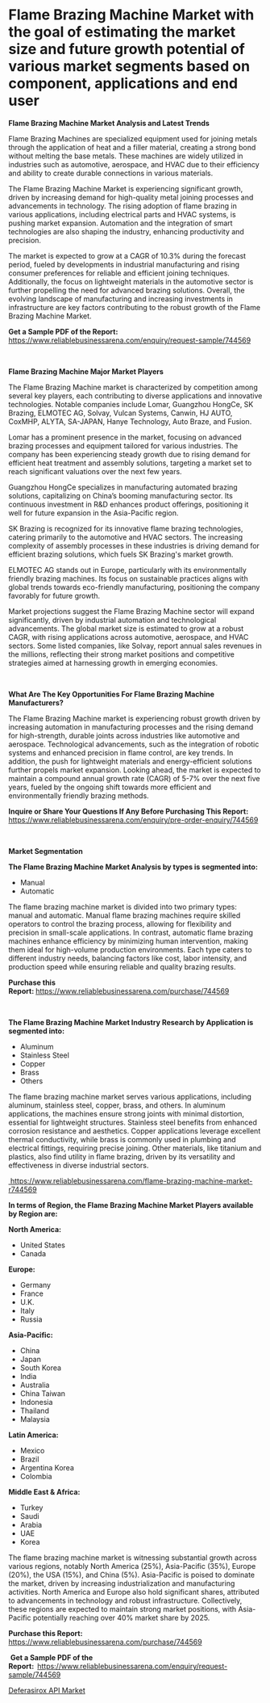<p><h1>Flame Brazing Machine Market with the goal of estimating the market size and future growth potential of various market segments based on component, applications and end user</h1></p><p><strong>Flame Brazing Machine Market Analysis and Latest Trends</strong></p>
<p><p>Flame Brazing Machines are specialized equipment used for joining metals through the application of heat and a filler material, creating a strong bond without melting the base metals. These machines are widely utilized in industries such as automotive, aerospace, and HVAC due to their efficiency and ability to create durable connections in various materials.</p><p>The Flame Brazing Machine Market is experiencing significant growth, driven by increasing demand for high-quality metal joining processes and advancements in technology. The rising adoption of flame brazing in various applications, including electrical parts and HVAC systems, is pushing market expansion. Automation and the integration of smart technologies are also shaping the industry, enhancing productivity and precision.</p><p>The market is expected to grow at a CAGR of 10.3% during the forecast period, fueled by developments in industrial manufacturing and rising consumer preferences for reliable and efficient joining techniques. Additionally, the focus on lightweight materials in the automotive sector is further propelling the need for advanced brazing solutions. Overall, the evolving landscape of manufacturing and increasing investments in infrastructure are key factors contributing to the robust growth of the Flame Brazing Machine Market.</p></p>
<p><strong>Get a Sample PDF of the Report:&nbsp;</strong> <a href="https://www.reliablebusinessarena.com/enquiry/request-sample/744569?utm_campaign=3173&utm_medium=2&utm_source=Github&utm_content=ia&utm_term=29032025&utm_id=flame-brazing-machine">https://www.reliablebusinessarena.com/enquiry/request-sample/744569</a></p>
<p>&nbsp;</p>
<p><strong>Flame Brazing Machine Major Market Players</strong></p>
<p><p>The Flame Brazing Machine market is characterized by competition among several key players, each contributing to diverse applications and innovative technologies. Notable companies include Lomar, Guangzhou HongCe, SK Brazing, ELMOTEC AG, Solvay, Vulcan Systems, Canwin, HJ AUTO, CoxMHP, ALYTA, SA-JAPAN, Hanye Technology, Auto Braze, and Fusion.</p><p>Lomar has a prominent presence in the market, focusing on advanced brazing processes and equipment tailored for various industries. The company has been experiencing steady growth due to rising demand for efficient heat treatment and assembly solutions, targeting a market set to reach significant valuations over the next few years.</p><p>Guangzhou HongCe specializes in manufacturing automated brazing solutions, capitalizing on China’s booming manufacturing sector. Its continuous investment in R&D enhances product offerings, positioning it well for future expansion in the Asia-Pacific region.</p><p>SK Brazing is recognized for its innovative flame brazing technologies, catering primarily to the automotive and HVAC sectors. The increasing complexity of assembly processes in these industries is driving demand for efficient brazing solutions, which fuels SK Brazing's market growth.</p><p>ELMOTEC AG stands out in Europe, particularly with its environmentally friendly brazing machines. Its focus on sustainable practices aligns with global trends towards eco-friendly manufacturing, positioning the company favorably for future growth.</p><p>Market projections suggest the Flame Brazing Machine sector will expand significantly, driven by industrial automation and technological advancements. The global market size is estimated to grow at a robust CAGR, with rising applications across automotive, aerospace, and HVAC sectors. Some listed companies, like Solvay, report annual sales revenues in the millions, reflecting their strong market positions and competitive strategies aimed at harnessing growth in emerging economies.</p></p>
<p>&nbsp;</p>
<p><strong>What Are The Key Opportunities For Flame Brazing Machine Manufacturers?</strong></p>
<p><p>The Flame Brazing Machine market is experiencing robust growth driven by increasing automation in manufacturing processes and the rising demand for high-strength, durable joints across industries like automotive and aerospace. Technological advancements, such as the integration of robotic systems and enhanced precision in flame control, are key trends. In addition, the push for lightweight materials and energy-efficient solutions further propels market expansion. Looking ahead, the market is expected to maintain a compound annual growth rate (CAGR) of 5-7% over the next five years, fueled by the ongoing shift towards more efficient and environmentally friendly brazing methods.</p></p>
<p><strong>Inquire or Share Your Questions If Any Before Purchasing This Report:</strong> <a href="https://www.reliablebusinessarena.com/enquiry/pre-order-enquiry/744569?utm_campaign=3173&utm_medium=2&utm_source=Github&utm_content=ia&utm_term=29032025&utm_id=flame-brazing-machine">https://www.reliablebusinessarena.com/enquiry/pre-order-enquiry/744569</a></p>
<p>&nbsp;</p>
<p><strong>Market Segmentation</strong></p>
<p><strong>The Flame Brazing Machine Market Analysis by types is segmented into:</strong></p>
<p><ul><li>Manual</li><li>Automatic</li></ul></p>
<p><p>The flame brazing machine market is divided into two primary types: manual and automatic. Manual flame brazing machines require skilled operators to control the brazing process, allowing for flexibility and precision in small-scale applications. In contrast, automatic flame brazing machines enhance efficiency by minimizing human intervention, making them ideal for high-volume production environments. Each type caters to different industry needs, balancing factors like cost, labor intensity, and production speed while ensuring reliable and quality brazing results.</p></p>
<p><strong>Purchase this Report:&nbsp;</strong><a href="https://www.reliablebusinessarena.com/purchase/744569?utm_campaign=3173&utm_medium=2&utm_source=Github&utm_content=ia&utm_term=29032025&utm_id=flame-brazing-machine">https://www.reliablebusinessarena.com/purchase/744569</a></p>
<p>&nbsp;</p>
<p><strong>The Flame Brazing Machine Market Industry Research by Application is segmented into:</strong></p>
<p><ul><li>Aluminum</li><li>Stainless Steel</li><li>Copper</li><li>Brass</li><li>Others</li></ul></p>
<p><p>The flame brazing machine market serves various applications, including aluminum, stainless steel, copper, brass, and others. In aluminum applications, the machines ensure strong joints with minimal distortion, essential for lightweight structures. Stainless steel benefits from enhanced corrosion resistance and aesthetics. Copper applications leverage excellent thermal conductivity, while brass is commonly used in plumbing and electrical fittings, requiring precise joining. Other materials, like titanium and plastics, also find utility in flame brazing, driven by its versatility and effectiveness in diverse industrial sectors.</p></p>
<p><a href="https://www.reliablebusinessarena.com/flame-brazing-machine-market-r744569?utm_campaign=3173&utm_medium=2&utm_source=Github&utm_content=ia&utm_term=29032025&utm_id=flame-brazing-machine">&nbsp;https://www.reliablebusinessarena.com/flame-brazing-machine-market-r744569</a></p>
<p><strong>In terms of Region, the Flame Brazing Machine Market Players available by Region are:</strong></p>
<p>
    <p> <strong> North America: </strong>
        <ul>
            <li>United States</li>
            <li>Canada</li>
        </ul>
        </p> 
    <p> <strong> Europe: </strong>
        <ul>
            <li>Germany</li>
            <li>France</li>
            <li>U.K.</li>
            <li>Italy</li>
            <li>Russia</li>
        </ul>
        </p> 
    <p> <strong> Asia-Pacific: </strong>
        <ul>
            <li>China</li>
            <li>Japan</li>
            <li>South Korea</li>
            <li>India</li>
            <li>Australia</li>
            <li>China Taiwan</li>
            <li>Indonesia</li>
            <li>Thailand</li>
            <li>Malaysia</li>
        </ul>
        </p> 
    <p> <strong> Latin America: </strong>
        <ul>
            <li>Mexico</li>
            <li>Brazil</li>
            <li>Argentina Korea</li>
            <li>Colombia</li>
        </ul>
        </p> 
    <p> <strong> Middle East & Africa: </strong>
        <ul>
            <li>Turkey</li>
            <li>Saudi</li>
            <li>Arabia</li>
            <li>UAE</li>
            <li>Korea</li>
        </ul>
    </p>
    </p>
<p><p>The flame brazing machine market is witnessing substantial growth across various regions, notably North America (25%), Asia-Pacific (35%), Europe (20%), the USA (15%), and China (5%). Asia-Pacific is poised to dominate the market, driven by increasing industrialization and manufacturing activities. North America and Europe also hold significant shares, attributed to advancements in technology and robust infrastructure. Collectively, these regions are expected to maintain strong market positions, with Asia-Pacific potentially reaching over 40% market share by 2025.</p></p>
<p><strong>Purchase this Report: </strong><a href="https://www.reliablebusinessarena.com/purchase/744569?utm_campaign=3173&utm_medium=2&utm_source=Github&utm_content=ia&utm_term=29032025&utm_id=flame-brazing-machine">https://www.reliablebusinessarena.com/purchase/744569</a></p>
<p>&nbsp;<strong>Get a Sample PDF of the Report:&nbsp;&nbsp;</strong><a href="https://www.reliablebusinessarena.com/enquiry/request-sample/744569?utm_campaign=3173&utm_medium=2&utm_source=Github&utm_content=ia&utm_term=29032025&utm_id=flame-brazing-machine">https://www.reliablebusinessarena.com/enquiry/request-sample/744569</a></p>
<p><strong></strong></p>
<p><p><a href="https://github.com/bulkagumanvv/Market-Research-Report-List-1/blob/main/deferasirox-api-market.md?utm_campaign=3173&utm_medium=2&utm_source=Github&utm_content=ia&utm_term=29032025&utm_id=flame-brazing-machine">Deferasirox API Market</a></p></p>